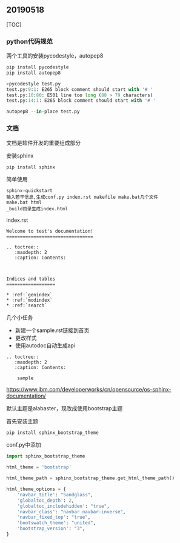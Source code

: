 ## 20190518

[TOC]

### python代码规范

两个工具的安装pycodestyle，autopep8

```python
pip install pycodestyle
pip install autopep8

>pycodestyle test.py
test.py:9:1: E265 block comment should start with '# '
test.py:10:80: E501 line too long (88 > 79 characters)
test.py:14:1: E265 block comment should start with '# '

autopep8 --in-place test.py
```



### 文档

文档是软件开发的重要组成部分

安装sphinx

```
pip install sphinx
```

简单使用

```
sphinx-quickstart
输入若干信息,生成conf.py index.rst makefile make.bat几个文件
make.bat html
_build目录生成index.html
```

index.rst

```
Welcome to test's documentation!
================================

.. toctree::
   :maxdepth: 2
   :caption: Contents:



Indices and tables
==================

* :ref:`genindex`
* :ref:`modindex`
* :ref:`search`
```

几个小任务

* 新建一个sample.rst链接到首页
* 更改样式
* 使用autodoc自动生成api

```
.. toctree::
   :maxdepth: 2
   :caption: Contents:

	sample
```



https://www.ibm.com/developerworks/cn/opensource/os-sphinx-documentation/



默认主题是alabaster，现改成使用bootstrap主题

首先安装主题

```python
pip install sphinx_bootstrap_theme
```

conf.py中添加

```python
import sphinx_bootstrap_theme

html_theme = 'bootstrap'

html_theme_path = sphinx_bootstrap_theme.get_html_theme_path()

html_theme_options = {
    'navbar_title': "Sandglass",
    'globaltoc_depth': 2,
    'globaltoc_includehidden': "true",
    'navbar_class': "navbar navbar-inverse",
    'navbar_fixed_top': "true",
    'bootswatch_theme': "united",
    'bootstrap_version': "3",
}
```



